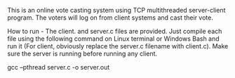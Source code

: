 This is an online vote casting system using TCP multithreaded server-client program. The voters will log on from client systems and cast their vote.

How to run -
The client. and server.c files are provided. Just compile each file using the following command on Linux terminal or Windows Bash and run it (For client, obviously replace the server.c filename with client.c). Make sure the server is running before running any client.

gcc –pthread server.c -o server.out
